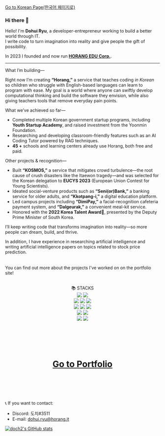 [Go to Korean Page(한국어 페이지로)](https://github.com/doch2/doch2/blob/main/README_KR.md)

### Hi there 👋

Hello! I'm **Dohui Ryu**, a developer-entrepreneur working to build a better world through IT.  
I write code to turn imagination into reality and give people the gift of possibility.

In 2023 I founded and now run **[HORANG EDU Corp.](https://horang.it)**.


---

What I’m building—

Right now I’m creating **“Horang,”** a service that teaches coding *in Korean* so children who struggle with English-based languages can learn to program with ease. My goal is a world where anyone can swiftly develop computational thinking and build the software they envision, while also giving teachers tools that remove everyday pain points.

What we’ve achieved so far—

* Completed multiple Korean government startup programs, including **Youth Startup Academy**, and raised investment from the Yoonmin Foundation.
* Researching and developing classroom-friendly features such as an AI Coding Tutor powered by RAG techniques.
* **45 +** schools and learning centers already use Horang, both free and paid.

Other projects & recognition—

* Built **“KOSMOS,”** a service that mitigates crowd turbulence—the root cause of crush disasters like the Itaewon tragedy—and was selected for the Korean delegation to **EUCYS 2023** (European Union Contest for Young Scientists).
* Ideated social-venture products such as **“Seni(or)Bank,”** a banking service for older adults, and **“Kkotpang-i,”** a digital education platform.
* Led campus projects including **“DimiPay,”** a facial-recognition cafeteria payment system, and **“Dalgeurak,”** a convenient meal-kit service.
* Honored with the **2022 Korea Talent Award🏅**, presented by the Deputy Prime Minister of South Korea.

I’ll keep writing code that transforms imagination into reality—so more people can dream, build, and thrive.


In addition, I have experience in researching artificial intelligence and writing artificial intelligence papers on topics related to stock price prediction.
<br/><br/>  
You can find out more about the projects I've worked on on the portfolio site!
<br/><br/>  
<div align=center>📚 STACKS</div>

<div align=center> 
  <img src="https://img.shields.io/badge/java-007396?style=for-the-badge&logo=java&logoColor=white">  
  <img src="https://img.shields.io/badge/python-3776AB?style=for-the-badge&logo=python&logoColor=white"> 
  <br>
  
  <img src="https://img.shields.io/badge/html5-E34F26?style=for-the-badge&logo=html5&logoColor=white"> 
  <img src="https://img.shields.io/badge/css-1572B6?style=for-the-badge&logo=css3&logoColor=white"> 
  <img src="https://img.shields.io/badge/javascript-F7DF1E?style=for-the-badge&logo=javascript&logoColor=black">
  <br>
  

  <img src="https://img.shields.io/badge/mongoDB-47A248?style=for-the-badge&logo=MongoDB&logoColor=white">
  <img src="https://img.shields.io/badge/firebase-FFCA28?style=for-the-badge&logo=firebase&logoColor=white">
  <img src="https://img.shields.io/badge/flutter-02569B?style=for-the-badge&logo=flutter&logoColor=white">
  <br>

  <img src="https://img.shields.io/badge/linux-FCC624?style=for-the-badge&logo=linux&logoColor=black"> 
  <img src="https://img.shields.io/badge/amazonaws-232F3E?style=for-the-badge&logo=amazonaws&logoColor=white"> 
  <br>
  
  <img src="https://img.shields.io/badge/github-181717?style=for-the-badge&logo=github&logoColor=white">
  <img src="https://img.shields.io/badge/git-F05032?style=for-the-badge&logo=git&logoColor=white">
  <br>
</div>



<br/><br/>  <br/><br/>  

<div align="center"><h1><a href="https://portfolio.dohui.me">Go to Portfolio</a></h1></div> <br/><br/>  <br/><br/>  


📞 If you want to contact:
 - Discord: 도치#3511
 - E-mail: dohui.ryu@horang.it

<!--
**doch2/doch2** is a ✨ _special_ ✨ repository because its `README.md` (this file) appears on your GitHub profile.

Here are some ideas to get you started:

- 🔭 I’m currently working on ...
- 🌱 I’m currently learning ...
- 👯 I’m looking to collaborate on ...
- 🤔 I’m looking for help with ...
- 💬 Ask me about ...
- 📫 How to reach me: ...
- 😄 Pronouns: ...
- ⚡ Fun fact: ...
-->
    
    
    
[![doch2's GitHub stats](https://github-readme-stats.vercel.app/api?username=doch2)](https://github.com/anuraghazra/github-readme-stats)   
